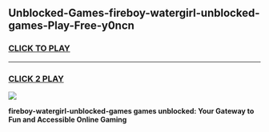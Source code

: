
## Unblocked-Games-fireboy-watergirl-unblocked-games-Play-Free-y0ncn
<h3>
<a href="https://premium76.site?title=fireboy-watergirl-unblocked-games&ref=17A">CLICK TO PLAY</a></h3>
<hr>

<h3>
<a href="https://premium76.site?title=fireboy-watergirl-unblocked-games&ref=17A">CLICK 2 PLAY</a>
  
</h3>

<a href="https://premium76.site?title=fireboy-watergirl-unblocked-games&ref=17A"><img src="https://clearcache.store/games.png"></a>


**fireboy-watergirl-unblocked-games games unblocked: Your Gateway to Fun and Accessible Online Gaming**
